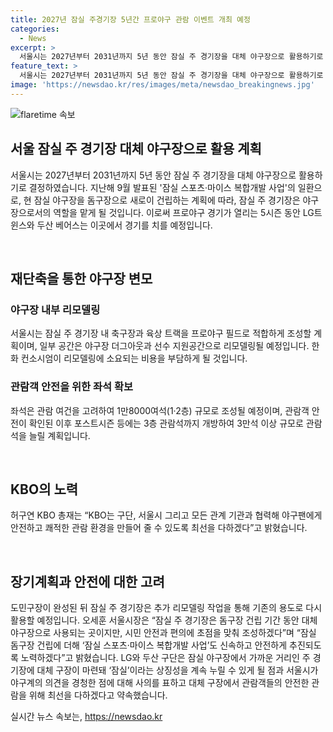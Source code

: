 ```yaml
---
title: 2027년 잠실 주경기장 5년간 프로야구 관람 이벤트 개최 예정
categories:
  - News
excerpt: >
  서울시는 2027년부터 2031년까지 5년 동안 잠실 주 경기장을 대체 야구장으로 활용하기로 결정했다. 2026년 말에는 잠실 야구장을 철거하고 그 자리에 돔구장을 건설할 예정이며, 그 동안 프로야구 LG트윈스와 두산 베어스는 잠실 주 경기장에서 경기를 치를 것이다. 경기장은 리모델링되며, 좌석은 1만8000여석 규모로 조성될 예정이다. 완공 후에는 잠실 주 경기장은 다시 기존 용도로 활용될 계획이다. 호강연 KBO 총재 및 오세훈 서울시장도 안전하고 쾌적한 관람 환경을 약속했다. LG와 두산 구단은 관람객의 안전을 위해 최선을 다할 것이라고 약속했다.
feature_text: >
  서울시는 2027년부터 2031년까지 5년 동안 잠실 주 경기장을 대체 야구장으로 활용하기로 결정했다. 2026년 말에는 잠실 야구장을 철거하고 그 자리에 돔구장을 건설할 예정이며, 그 동안 프로야구 LG트윈스와 두산 베어스는 잠실 주 경기장에서 경기를 치를 것이다. 경기장은 리모델링되며, 좌석은 1만8000여석 규모로 조성될 예정이다. 완공 후에는 잠실 주 경기장은 다시 기존 용도로 활용될 계획이다. 호강연 KBO 총재 및 오세훈 서울시장도 안전하고 쾌적한 관람 환경을 약속했다. LG와 두산 구단은 관람객의 안전을 위해 최선을 다할 것이라고 약속했다.
image: 'https://newsdao.kr/res/images/meta/newsdao_breakingnews.jpg'
---
```


<p><img src="https://newsdao.kr/res/images/meta/newsdao_breakingnews.jpg" alt="flaretime 속보" /></p>

<h2 data-ke-size="size26">서울 잠실 주 경기장 대체 야구장으로 활용 계획</h2>

<p>서울시는 2027년부터 2031년까지 5년 동안 잠실 주 경기장을 대체 야구장으로 활용하기로 결정하였습니다. 지난해 9월 발표된 '잠실 스포츠·마이스 복합개발 사업'의 일환으로, 현 잠실 야구장을 돔구장으로 새로이 건립하는 계획에 따라, 잠실 주 경기장은 야구장으로서의 역할을 맡게 될 것입니다. 이로써 프로야구 경기가 열리는 5시즌 동안 LG트윈스와 두산 베어스는 이곳에서 경기를 치를 예정입니다.</p>

<p data-ke-size="size16">&nbsp;</p>

<h2 data-ke-size="size24">재단축을 통한 야구장 변모</h2>

<h3>야구장 내부 리모델링</h3>

<p>서울시는 잠실 주 경기장 내 축구장과 육상 트랙을 프로야구 필드로 적합하게 조성할 계획이며, 일부 공간은 야구장 더그아웃과 선수 지원공간으로 리모델링될 예정입니다. 한화 컨소시엄이 리모델링에 소요되는 비용을 부담하게 될 것입니다.</p>

<h3>관람객 안전을 위한 좌석 확보</h3>

<p>좌석은 관람 여건을 고려하여 1만8000여석(1·2층) 규모로 조성될 예정이며, 관람객 안전이 확인된 이후 포스트시즌 등에는 3층 관람석까지 개방하여 3만석 이상 규모로 관람석을 늘릴 계획입니다.</p>

<p data-ke-size="size16">&nbsp;</p>

<h2 data-ke-size="size24">KBO의 노력</h2>

<p>허구연 KBO 총재는 “KBO는 구단, 서울시 그리고 모든 관계 기관과 협력해 야구팬에게 안전하고 쾌적한 관람 환경을 만들어 줄 수 있도록 최선을 다하겠다”고 밝혔습니다.</p>

<p data-ke-size="size16">&nbsp;</p>

<h2 data-ke-size="size24">장기계획과 안전에 대한 고려</h2>

<p>도민구장이 완성된 뒤 잠실 주 경기장은 추가 리모델링 작업을 통해 기존의 용도로 다시 활용할 예정입니다. 오세훈 서울시장은 “잠실 주 경기장은 돔구장 건립 기간 동안 대체 야구장으로 사용되는 곳이지만, 시민 안전과 편의에 초점을 맞춰 조성하겠다”며 “잠실 돔구장 건립에 더해 ‘잠실 스포츠·마이스 복합개발 사업’도 신속하고 안전하게 추진되도록 노력하겠다”고 밝혔습니다. LG와 두산 구단은 잠실 야구장에서 가까운 거리인 주 경기장에 대체 구장이 마련돼 ‘잠실’이라는 상징성을 계속 누릴 수 있게 될 점과 서울시가 야구계의 의견을 경청한 점에 대해 사의를 표하고 대체 구장에서 관람객들의 안전한 관람을 위해 최선을 다하겠다고 약속했습니다.</p>
실시간 뉴스 속보는, <a href="https://newsdao.kr" rel="dofollow">https://newsdao.kr</a>



